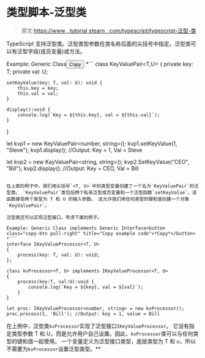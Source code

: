 # 类型脚本-泛型类

> 原文:[https://www . tutorial stearn . com/typescript/typescript-泛型-类](https://www.tutorialsteacher.com/typescript/typescript-generic-class)

TypeScript 支持泛型类。泛型类型参数在类名称后面的尖括号中指定。泛型类可以有泛型字段(成员变量)或方法。

Example: Generic Class<button class="copy-btn pull-right" title="Copy example code">*Copy*</button> *```
class KeyValuePair<T,U>
{ 
    private key: T;
    private val: U;

    setKeyValue(key: T, val: U): void { 
        this.key = key;
        this.val = val;
    }

    display():void { 
        console.log(`Key = ${this.key}, val = ${this.val}`);
    }
}

let kvp1 = new KeyValuePair<number, string>();
kvp1.setKeyValue(1, "Steve");
kvp1.display(); //Output: Key = 1, Val = Steve 

let kvp2 = new KayValuePair<string, string>();
kvp2.SetKeyValue("CEO", "Bill"); 
kvp2.display(); //Output: Key = CEO, Val = Bill 
```

在上面的例子中，我们用尖括号`<T, U>`中的类型变量创建了一个名为`KeyValuePair`的泛型类。 `KeyValuePair`类包括两个私有泛型成员变量和一个泛型函数`setKeyValue`，该函数接受两个类型为 T 和 U 的输入参数。 这允许我们用任何类型的键和值创建一个对象`KeyValuePair`。

泛型类还可以实现泛型接口。考虑下面的例子。

Example: Generic Class implements Generic Interface<button class="copy-btn pull-right" title="Copy example code">*Copy*</button> *```
interface IKeyValueProcessor<T, U>
{
    process(key: T, val: U): void;
};

class kvProcessor<T, U> implements IKeyValueProcessor<T, U>
{ 
    process(key:T, val:U):void { 
        console.log(`Key = ${key}, val = ${val}`);
    }
}

let proc: IKeyValueProcessor<number, string> = new kvProcessor();
proc.process(1, 'Bill'); //Output: key = 1, value = Bill 
```

在上例中，泛型类`kvProcessor`实现了泛型接口`IKeyValueProcessor`。 它没有指定类型参数 T 和 U，而是允许用户自己设置。因此，`kvProcessor`类可以与任何类型的键和值一起使用。 一个变量定义为泛型接口类型，底层类型为 T 和 u，所以不需要为`kvProcessor`设置泛型类型。**